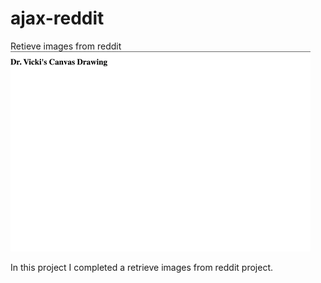 # ajax-reddit
Retieve images from reddit
![](https://github.com/DrVicki/Dr-Vickis-HTML-Canvas/blob/main/Dr_Vickis_HTML_Canvas/images/canvas.gif)<br>
<p> In this project I completed a retrieve images from reddit project.</p>

